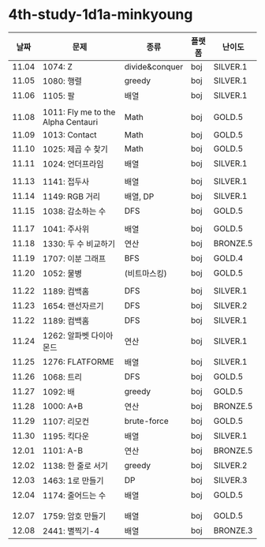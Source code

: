 # 4th-study-1d1a-minkyoung
| 날짜    | 문제   | 종류  | 플랫폼 | 난이도 |
|---------|--------|-------|--------|--------|
| 11.04 | 1074: Z | divide&conquer | boj | SILVER.1 |
| 11.05 | 1080: 행렬 | greedy | boj | SILVER.1 |
| 11.06 | 1105: 팔 | 배열 | boj | SILVER.1 |
|  |  | ||  |
| 11.08 | 1011: Fly me to the Alpha Centauri | Math | boj | GOLD.5 |
| 11.09 | 1013: Contact | Math | boj | GOLD.5 |
| 11.10 | 1025: 제곱 수 찾기 | Math | boj | GOLD.5 |
| 11.11 | 1024: 언더프라임 | 배열 | boj | SILVER.1 |
|  |  | ||  |
| 11.13 | 1141: 접두사 | 배열 | boj | SILVER.1 |
| 11.14 | 1149: RGB 거리 | 배열, DP | boj | SILVER.1 |
| 11.15 | 1038: 감소하는 수 | DFS | boj | GOLD.5 |
|  |  | ||  |
| 11.17 | 1041: 주사위 | 배열 | boj | GOLD.5 |
| 11.18 | 1330: 두 수 비교하기 | 연산 | boj | BRONZE.5 |
| 11.19 | 1707: 이분 그래프 | BFS | boj | GOLD.4 |
| 11.20 | 1052: 물병 | (비트마스킹) | boj | GOLD.5 |
|  |  | ||  |
| 11.22 | 1189: 컴백홈 | DFS | boj | SILVER.1 |
| 11.23 | 1654: 랜선자르기 | DFS | boj | SILVER.2 |
| 11.22 | 1189: 컴백홈 | DFS | boj | SILVER.1 |
| 11.24 | 1262: 알파벳 다이아몬드 | 연산 | boj | SILVER.1 |
| 11.25 | 1276: FLATFORME | 배열 | boj | SILVER.1 |
| 11.26 | 1068: 트리 | DFS | boj | GOLD.5 |
| 11.27 | 1092: 배 | greedy | boj | GOLD.5 |
| 11.28 | 1000: A+B | 연산 | boj | BRONZE.5 |
| 11.29 | 1107: 리모컨 | brute-force | boj | GOLD.5 |
| 11.30 | 1195: 킥다운 | 배열 | boj | SILVER.1 |
| 12.01 | 1101: A-B | 연산 | boj | BRONZE.5 |
| 12.02 | 1138: 한 줄로 서기 | greedy | boj | SILVER.2 |
| 12.03 | 1463: 1로 만들기 | DP | boj | SILVER.3 |
| 12.04 | 1174: 줄어드는 수 | 배열 | boj | GOLD.5 |
|  |  | ||  |
|  |  | ||  |
| 12.07 | 1759: 암호 만들기 | 배열 | boj | GOLD.5 |
| 12.08 | 2441: 별찍기-4 | 배열 | boj | BRONZE.3 |
